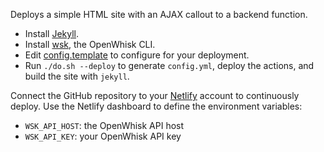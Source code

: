 Deploys a simple HTML site with an AJAX callout to a backend function.

* Install [Jekyll](https://jekyllrb.com/docs/installation/).
* Install [wsk](https://github.com/apache/incubator-openwhisk-cli/releases), the OpenWhisk CLI.
* Edit [config.template](config.template) to configure for your deployment.
* Run `./do.sh --deploy` to generate `config.yml`, deploy the actions, and build the site with `jekyll`.

Connect the GitHub repository to your [Netlify](netlify.com) account to continuously deploy.
Use the Netlify dashboard to define the environment variables:
* `WSK_API_HOST`: the OpenWhisk API host
* `WSK_API_KEY`: your OpenWhisk API key
